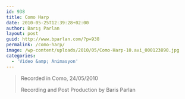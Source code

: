 ```yaml
---
id: 938
title: Como Harp
date: 2010-05-25T12:39:28+02:00
author: Barış Parlan
layout: post
guid: http://www.bparlan.com/?p=938
permalink: /como-harp/
image: /wp-content/uploads/2010/05/Como-Harp-10.avi_000123890.jpg
categories:
  - 'Video &amp; Animasyon'
---
```

<div class="ttr_start">
</div>



<!--more-->

> Recorded in Como, 24/05/2010
> 
> Recording and Post Production by Baris Parlan

<div class="ttr_end">
</div>